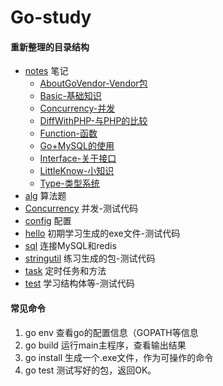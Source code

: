 # Go-study 
 
 #### 重新整理的目录结构
 - [notes](./notes) 笔记
    - [AboutGoVendor-Vendor包](./notes/AboutGoVendor.md)
    - [Basic-基础知识](./notes/BasicKnow.md)
    - [Concurrency-并发](./notes/Concurrency.md)
    - [DiffWithPHP-与PHP的比较](./notes/DiffWithPHP.md)
    - [Function-函数](./notes/FuncKnow.md)
    - [Go+MySQL的使用](./notes/GoMySQLKnow.md)
    - [Interface-关于接口](./notes/InterfaceKnow.md)
    - [LittleKnow-小知识](./notes/LittleKnow.md)
    - [Type-类型系统](./notes/TypeSysKnow.md)
 - [alg](./alg) 算法题
 - [Concurrency](./Concurrency) 并发-测试代码
 - [config](./config) 配置
 - [hello](./hello) 初期学习生成的exe文件-测试代码
 - [sql](sql) 连接MySQL和redis
 - [stringutil](./stringutil) 练习生成的包-测试代码
 - [task](./task) 定时任务和方法
 - [test](./test) 学习结构体等-测试代码

 #### 常见命令
 1. go env 查看go的配置信息（GOPATH等信息
 2. go build 运行main主程序，查看输出结果
 3. go install 生成一个.exe文件，作为可操作的命令
 4. go test 测试写好的包，返回OK。
